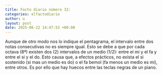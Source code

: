 ```yaml
---
title: Facto diario número 32:
categories: elfactodiario
author: u
layout: post
date: 2025-06-22 14:47:53 +00:00
---
```

Aunque de otro modo nos lo indique el pentagrama, el intervalo entre dos notas consecutivas no es siempre igual.
Esto se debe a que por cada octava (8ª) existen dos (2) intervalos de un medio (1/2): entre el mi y el fa y entre el si y el do.
Esto causa que, a efectos prácticos, no exista el si sostenido (si mas un medio es do) o el fa bemol (fa menos un medio es mi), entre otros. Es por ello que hay huecos entre las teclas negras de un piano.
